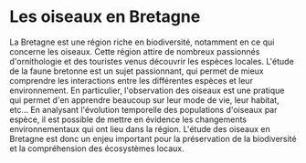 # Les oiseaux en Bretagne

La Bretagne est une région riche en biodiversité, notamment en ce qui concerne les oiseaux. Cette région attire de nombreux passionnés d'ornithologie et des touristes venus découvrir les espèces locales. L'étude de la faune bretonne est un sujet passionnant, qui permet de mieux comprendre les interactions entre les différentes espèces et leur environnement. En particulier, l'observation des oiseaux est une pratique qui permet d'en apprendre beaucoup sur leur mode de vie, leur habitat, etc... En analysant l'évolution temporelle des populations d'oiseaux par espèce, il est possible de mettre en évidence les changements environnementaux qui ont lieu dans la région. L'étude des oiseaux en Bretagne est donc un enjeu important pour la préservation de la biodiversité et la compréhension des écosystèmes locaux.
